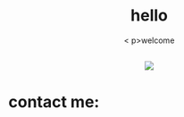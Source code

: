 <div align='center'>
    <h1>hello</h1>

<
p>welcome</p>

<div/>

<h2></h2>
<img src='https://skillicons.dev/icons?i=flutter,kotlin,py,java,vscode,androidstudio,postman,github&theme=dark&perline=4' />

<div align='start'>
<h1>contact me:</h1>
